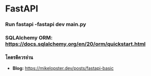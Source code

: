 # FastAPI

### Run fastapi -fastapi dev main.py

### SQLAlchemy ORM: https://docs.sqlalchemy.org/en/20/orm/quickstart.html

### โคตรดีควรอ่าน
-  **Blog:** https://mikelopster.dev/posts/fastapi-basic 
